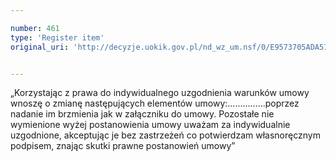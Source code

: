 ```yaml
---

number: 461
type: 'Register item'
original_uri: 'http://decyzje.uokik.gov.pl/nd_wz_um.nsf/0/E9573705ADA5193AC12572DD00329579?OpenDocument'


---
```


„Korzystając z prawa do indywidualnego uzgodnienia warunków umowy wnoszę o zmianę następujących elementów umowy:...............poprzez nadanie im brzmienia jak w załączniku do umowy. Pozostałe nie wymienione wyżej postanowienia umowy uważam za indywidualnie uzgodnione, akceptując je bez zastrzeżeń co potwierdzam własnoręcznym podpisem, znając skutki prawne postanowień umowy”
